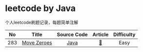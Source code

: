 # leetcode by Java
个人leetcode刷题记录，每题简单注解

| No | Title | Source Code | Article | Difficulty |
|:---:|:---:|:---:|:---:|:---:|
|283|[Move Zeroes](https://leetcode.com/problems/move-zeroes)|[Java](https://github.com/OrcasChen/leetcode/blob/master/283-move-zeroes/moveZeroes.java)|[:memo:](https://leetcode.com/articles/move-zeroes/)|Easy|
